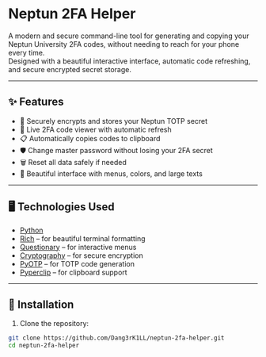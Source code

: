 # Neptun 2FA Helper

A modern and secure command-line tool for generating and copying your Neptun University 2FA codes, without needing to reach for your phone every time.  
Designed with a beautiful interactive interface, automatic code refreshing, and secure encrypted secret storage.

---

## ✨ Features

- 🔐 Securely encrypts and stores your Neptun TOTP secret
- 🔑 Live 2FA code viewer with automatic refresh
- 📋 Automatically copies codes to clipboard
- 🛡️ Change master password without losing your 2FA secret
- 🗑️ Reset all data safely if needed
- 🎨 Beautiful interface with menus, colors, and large texts

---

## 🖥️ Technologies Used

- [Python](https://www.python.org/)
- [Rich](https://github.com/Textualize/rich) – for beautiful terminal formatting
- [Questionary](https://github.com/tmbo/questionary) – for interactive menus
- [Cryptography](https://cryptography.io/) – for secure encryption
- [PyOTP](https://pyauth.github.io/pyotp/) – for TOTP code generation
- [Pyperclip](https://pypi.org/project/pyperclip/) – for clipboard support

---

## 🚀 Installation

1. Clone the repository:

```bash
git clone https://github.com/Dang3rK1LL/neptun-2fa-helper.git
cd neptun-2fa-helper
